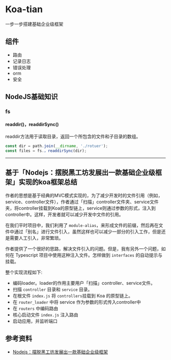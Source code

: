 # Koa-tian

一步一步搭建基础企业级框架

## 组件

- 路由
- 记录日志
- 错误处理
- orm
- 安全

## NodeJS基础知识

### fs

#### readdir()，readdirSync()

readdir方法用于读取目录，返回一个所包含的文件和子目录的数组。

```javascript
const dir = path.join(__dirname, './rotuer');
const files = fs.，readdirSync(dir);
```

-----------------------

## 基于「Nodejs：摆脱黑工坊发展出一款基础企业级框架」实现的koa框架总结

作者的思想是基于经典的MVC模式实现的，为了减少开发时的文件引用（例如，service、controller文件），作者通过「扫描」controller文件夹、service文件夹，将controller挂载到Koa的原型链上，service则通过参数的形式，注入到controller中。这样，开发者就可以减少开发中文件的引用。

在我们平时项目中，我们利用了 `module-alias`，来形成文件的前缀，然后再在文件中通过「别名」进行文件引入，虽然这样也可以减少一部分的引入工作，但是还是需要人工引入，非常繁琐。

作者提供了一个很好的思路，解决文件引入的问题。但是，我有另外一个问题，如何在 Typescript 项目中使用这种注入文件。怎样做到 `interfaces` 的自动提示与挂载。

整个实现流程如下:

- 编码loader。loader的作用主要用户「扫描」controller、service文件。
- 扫描 `controller` 目录和 `service` 目录。
- 在根文件 `index.js` 将 `controllers`挂载到 Koa 的原型链上。
- 在 `router_loader` 中将 service 作为参数的形式传入controller中
- 在 `routers` 中编码路由
- 核心启动文件 `index.js` 注入路由
- 启动应用，并监听端口

## 参考资料

- [Nodejs：摆脱黑工坊发展出一款基础企业级框架](https://zhuanlan.zhihu.com/p/33143058)